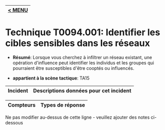 |[< MENU](../../README.md)|
|---|
# Technique T0094.001: Identifier les cibles sensibles dans les réseaux

* **Résumé**: Lorsque vous cherchez à infiltrer un réseau existant, une opération d'influence peut identifier les individus et les groupes qui pourraient être susceptibles d'être cooptés ou influencés.

* **appartient à la scène tactique**: TA15


|Incident |Descriptions données pour cet incident |
|-------- |-------------------- |



|Compteurs |Types de réponse |
|-------- |-------------- |


Ne pas modifier au-dessus de cette ligne - veuillez ajouter des notes ci-dessous
